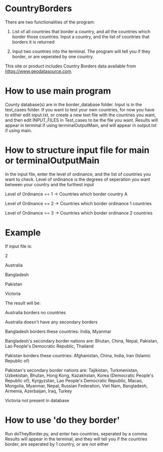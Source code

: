 # CountryBorders
There are two functionalities of the program:

1. List of all countries that border a country, and all the countries which border those countries.
Input a country, and the list of countries that borders it is returned

2. Input two countries into the terminal. The program will tell you if they border, or are seperated by one country. 

This site or product includes Country Borders data available from https://www.geodatasource.com.

# How to use main program
County database(s) are in the border_database folder. Input is in the test_cases folder. 
If you want to test your own countries, for now you have to either edit input.txt, or create a new text file with the countries you want, and then edit INPUT_FILES in Test_cases to be the file you want.
Results will appear in terminal if using terminalOutputMain, and will appear in output.txt if using main. 

# How to structure input file for main or terminalOutputMain
In the input file, enter the level of ordinance, and the list of countries you want to check. 
Level of ordinance is the degrees of seperation you want between your country and the furthest input

Level of Ordinance == 1 -> Countries which border country A

Level of Ordinance == 2 -> Countries which border ordinance 1 countries

Level of Ordinance == 3 -> Countries which border ordinance 2 countries

# Example
If input file is:

2

Australia

Bangladesh

Pakistan

Victoria

The result will be: 

Australia borders no countries

Australia doesn't have any secondary borders


Bangladesh borders these countries: India, Myanmar

Bangladesh's secondary border nations are: Bhutan, China, Nepal, Pakistan, Lao People's Democratic Republic, Thailand


Pakistan borders these countries: Afghanistan, China, India, Iran (Islamic Republic of)

Pakistan's secondary border nations are: Tajikistan, Turkmenistan, Uzbekistan, Bhutan, Hong Kong, Kazakhstan, Korea (Democratic People's Republic of), Kyrgyzstan, Lao People's Democratic Republic, Macao, Mongolia, Myanmar, Nepal, Russian Federation, Viet Nam, Bangladesh, Armenia, Azerbaijan, Iraq, Turkey


Victoria not present in database

# How to use 'do they border'
Run doTheyBorder.py, and enter two countries, seperated by a comma. Results will appear in the terminal, and they will tell you if the countries border, are seperated by 1 country, or are not either